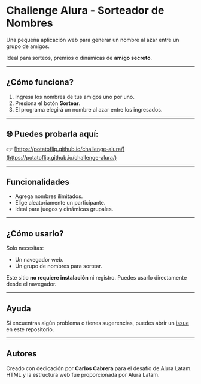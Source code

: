 #  Challenge Alura - Sorteador de Nombres

Una pequeña aplicación web para generar un nombre al azar entre un grupo de amigos.

Ideal para sorteos, premios o dinámicas de **amigo secreto**.

---

##  ¿Cómo funciona?

1. Ingresa los nombres de tus amigos uno por uno.
2. Presiona el botón **Sortear**.
3. El programa elegirá un nombre al azar entre los ingresados.

---

## 🌐 Puedes probarla aquí:

👉 [https://potatoflip.github.io/challenge-alura/](https://potatoflip.github.io/challenge-alura/)

---

## Funcionalidades

- Agrega nombres ilimitados.
- Elige aleatoriamente un participante.
- Ideal para juegos y dinámicas grupales.

---

##  ¿Cómo usarlo?

Solo necesitas:
- Un navegador web.
- Un grupo de nombres para sortear.

Este sitio **no requiere instalación** ni registro. Puedes usarlo directamente desde el navegador.

---

##  Ayuda

Si encuentras algún problema o tienes sugerencias, puedes abrir un [issue](https://github.com/potatoflip/challenge-alura/issues) en este repositorio.

---

##  Autores

Creado con dedicación por **Carlos Cabrera** para el desafío de Alura Latam.
HTML y la estructura web fue proporcionada por Alura Latam. 
